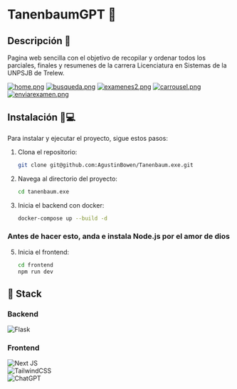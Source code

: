 # TanenbaumGPT 👴

## Descripción 📄
Pagina web sencilla con el objetivo de recopilar y ordenar todos los parciales, finales y resumenes de la carrera Licenciatura en Sistemas de la UNPSJB de Trelew.

[![home.png](https://i.postimg.cc/y8wrDx8K/home.png)](https://postimg.cc/rDN9b84Z)
[![busqueda.png](https://i.postimg.cc/zBWbFJWT/busqueda.png)](https://postimg.cc/LY98HFxs)
[![examenes2.png](https://i.postimg.cc/52crsgZv/examenes2.png)](https://postimg.cc/QHbStQNx)
[![carrousel.png](https://i.postimg.cc/Bv3nfx1P/carrousel.png)](https://postimg.cc/hXCB9QsK)
[![enviarexamen.png](https://i.postimg.cc/yY6GtWd6/enviarexamen.png)](https://postimg.cc/9zS1qmZs)

## Instalación 👴💻 
Para instalar y ejecutar el proyecto, sigue estos pasos:

1. Clona el repositorio:
    ```bash
    git clone git@github.com:AgustinBowen/Tanenbaum.exe.git
    ```
2. Navega al directorio del proyecto:
    ```bash
    cd tanenbaum.exe
    ```
3. Inicia el backend con docker:
    ```bash
    docker-compose up --build -d
    ```
### Antes de hacer esto, anda e instala Node.js por el amor de dios
5. Inicia el frontend:
    ```bash
    cd frontend
    npm run dev
    ```

## 🔋 Stack
### Backend
![Flask](https://img.shields.io/badge/flask-%23000.svg?style=for-the-badge&logo=flask&logoColor=white)<br>
### Frontend
![Next JS](https://img.shields.io/badge/Next-black?style=for-the-badge&logo=next.js&logoColor=white)<br>
![TailwindCSS](https://img.shields.io/badge/tailwindcss-%2338B2AC.svg?style=for-the-badge&logo=tailwind-css&logoColor=white) <br>
![ChatGPT](https://img.shields.io/badge/chatGPT-74aa9c?style=for-the-badge&logo=openai&logoColor=white) <br>



